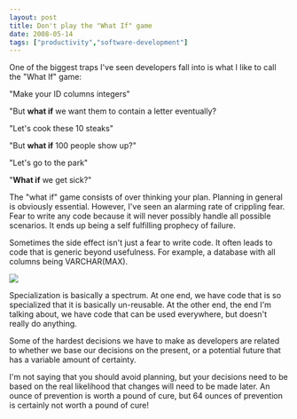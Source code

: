 ```yaml
---
layout: post
title: Don't play the "What If" game
date: 2008-05-14
tags: ["productivity","software-development"]
---
```


One of the biggest traps I've seen developers fall into is what I like to call the "What If" game:

"Make your ID columns integers"

"But **what if** we want them to contain a letter eventually?

"Let's cook these 10 steaks"

"But **what if** 100 people show up?"

"Let's go to the park"

"**What if** we get sick?"  

The "what if" game consists of over thinking your plan. Planning in general is obviously essential. However, I've seen an alarming rate of crippling fear. Fear to write any code because it will never possibly handle all possible scenarios. It ends up being a self fulfilling prophecy of failure.

Sometimes the side effect isn't just a fear to write code. It often leads to code that is generic beyond usefulness. For example, a database with all columns being VARCHAR(MAX).

![](http://www.google.com/chart?chs=225x125&cht=gom&amp;chd=t:50&amp;chl=Useful) 

Specialization is basically a spectrum. At one end, we have code that is so specialized that it is basically un-reusable. At the other end, the end I'm talking about, we have code that can be used everywhere, but doesn't really do anything.

Some of the hardest decisions we have to make as developers are related to whether we base our decisions on the present, or a potential future that has a variable amount of certainty.

I'm not saying that you should avoid planning, but your decisions need to be based on the real likelihood that changes will need to be made later. An ounce of prevention is worth a pound of cure, but 64 ounces of prevention is certainly not worth a pound of cure!